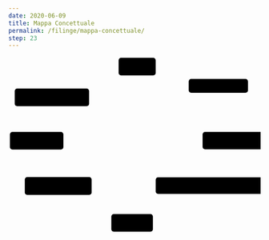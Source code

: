 ```yaml
---
date: 2020-06-09
title: Mappa Concettuale
permalink: /filinge/mappa-concettuale/
step: 23
---
```

<svg style='width:100%' width='1e3' height='700' version='1.1' viewBox='0 0 1e3 700' xmlns='http://www.w3.org/2000/svg'><g stroke='var(--color)'><g stroke-width='6'><path d='m204 491 288-432'/><path d='m489 637 249-445'/><path d='m176 141 272-105'/><path d='m98 300 22-110'/><path d='m782 133-202-99'/><path d='m822 326-253-265'/><path d='m912 310-26-121'/><path d='m326 522 487-161'/><path d='m876 488 35-125'/><path d='m550 676 229-133'/><path d='m470 638 42-577'/><path d='m203 542 237 124'/><path d='m99 364 52 124'/></g><path d='m212 335 596 0.58' stroke-width='5.9'/><path d='m290 488 451-330' stroke-width='6'/></g><rect x='437' y='6' width='147' height='70' rx='10' ry='10' fill='var(--primary)'/><text x='453.68112' y='56.467655' fill='#000' font-family='Ubuntu' font-size='40px' font-weight='bold'>FEDE</text><rect x='25' y='128' width='295' height='70' rx='10' ry='10' fill='var(--primary)'/><text x='172.63864' y='177.21045' fill='#000' font-family='Ubuntu' font-size='40px' font-weight='bold' text-align='center' text-anchor='middle'>RICCHEZZA</text><rect x='6' y='300' width='212' height='70' rx='10' ry='10' fill='var(--primary)'/><text x='21.849709' y='349.66376' fill='#000' font-family='Ubuntu' font-size='40px' font-weight='bold'>LAVORO</text><rect x='408' y='626' width='165' height='70' rx='10' ry='10' fill='var(--primary)'/><text x='425.82904' y='679.79572' fill='#000' font-family='Ubuntu' font-size='40px' font-weight='bold'>VIRTÙ</text><rect x='715' y='90' width='235' height='55' rx='10' ry='10' fill='var(--primary)'/><text x='832.70135' y='131.52954' fill='#000' font-family='Ubuntu' font-size='40px' font-weight='bold'><tspan text-align='center' text-anchor='middle'>MORALE</tspan></text><rect x='770' y='300' width='247' height='69' rx='10' ry='10' fill='var(--primary)'/><text x='787.22717' y='348.35706' fill='#000' font-family='Ubuntu' font-size='40px' font-weight='bold'>RISPETTO</text><rect x='65' y='479' width='265' height='71' rx='10' ry='10' fill='var(--primary)'/><text x='83.317963' y='529.34753' fill='#000' font-family='Ubuntu' font-size='40px' font-weight='bold'>GIUSTIZIA</text><rect x='584' y='480' width='425' height='66' rx='10' ry='10' fill='var(--primary)'/><text x='602.73132' y='528.25354' fill='#000' font-family='Ubuntu' font-size='40px'><tspan font-family='Ubuntu' font-weight='bold'>AUTOREVOLEZZA</tspan></text></svg>
